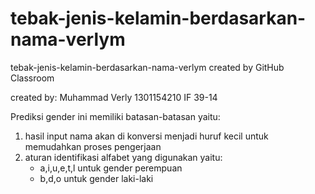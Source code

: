 # tebak-jenis-kelamin-berdasarkan-nama-verlym
tebak-jenis-kelamin-berdasarkan-nama-verlym created by GitHub Classroom

created by:
    Muhammad Verly
    1301154210
    IF 39-14

Prediksi gender ini memiliki batasan-batasan yaitu:
1) hasil input nama akan di konversi menjadi huruf kecil untuk memudahkan proses pengerjaan
2) aturan identifikasi alfabet yang digunakan yaitu:
    - a,i,u,e,t,l untuk gender perempuan
    - b,d,o untuk gender laki-laki
